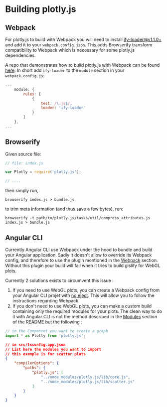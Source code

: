 # Building plotly.js

## Webpack

For plotly.js to build with Webpack you will need to install [ify-loader@v1.1.0+](https://github.com/hughsk/ify-loader) and add it to your `webpack.config.json`. This adds Browserify transform compatibility to Webpack which is necessary for some plotly.js dependencies.

A repo that demonstrates how to build plotly.js with Webpack can be found [here](https://github.com/plotly/plotly-webpack). In short add `ify-loader` to the `module` section in your `webpack.config.js`:

```js
...
    module: {
        rules: [
            {
                test: /\.js$/,
                loader: 'ify-loader'
            }
        ]
    },
...
```

## Browserify

Given source file:

```js
// file: index.js

var Plotly = require('plotly.js');

// ....
```

then simply run,


```
browserify index.js > bundle.js
```

to trim meta information (and thus save a few bytes), run:


```
browserify -t path/to/plotly.js/tasks/util/compress_attributes.js index.js > bundle.js
```

## Angular CLI

Currently Angular CLI use Webpack under the hood to bundle and build your Angular application.
Sadly it doesn't allow to override its Webpack config, and therefore to use the plugin mentioned in the [Webpack](#webpack) section.
Without this plugin your build will fail when it tries to build glslify for WebGL plots.

Currently 2 solutions exists to circumvent this issue :

1) If you need to use WebGL plots, you can create a Webpack config from your Angular CLI projet with [ng eject](https://github.com/angular/angular-cli/wiki/eject). This will allow you to follow the instructions regarding Webpack.
2) If you don't need to use WebGL plots, you can make a custom build containing only the required modules for your plots. The clean way to do it with Angular CLI is not the method described in the [Modules](https://github.com/plotly/plotly.js/blob/master/README.md#modules) section of the README but the following :

```typescript
// in the Component you want to create a graph
import * as Plotly from 'plotly.js';
```

```json
// in src/tsconfig.app.json
// List here the modules you want to import
// this exemple is for scatter plots
{
    "compilerOptions": {
        "paths": {
            "plotly.js": [
                "../node_modules/plotly.js/lib/core.js",
                "../node_modules/plotly.js/lib/scatter.js"
            ]
        }
    }
}
```
